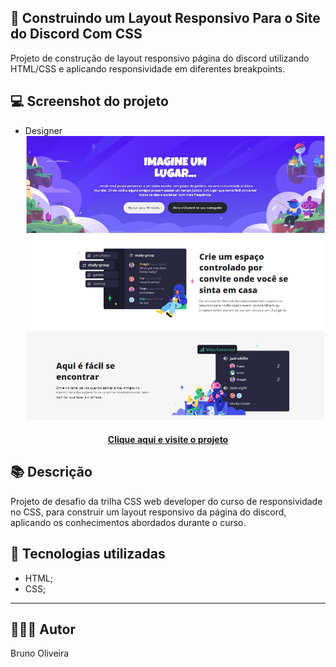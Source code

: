 ## 📝 Construindo um Layout Responsivo Para o Site do Discord Com CSS
Projeto de construção de layout responsivo página do discord utilizando HTML/CSS e aplicando responsividade em diferentes breakpoints.

## 💻 Screenshot do projeto
- Designer
![Screenshot](../assets/images/desktop-preview-04.jpg)

<h4 align="center"><a href="https://brunooliveira16.github.io/bootcamp-css-web-developer-dio/DESAFIO-CSS-MODULO-02C/index.html" target="_blank">Clique aqui e visite o projeto</a></h4>

## 📚 Descrição

Projeto de desafio da trilha CSS web developer do curso de responsividade no CSS, para construir um layout responsivo da página do discord, aplicando os conhecimentos abordados durante o curso.

## 💼 Tecnologias utilizadas

- HTML;
- CSS;

---
## 🙋🏻‍♂️ Autor

Bruno Oliveira
